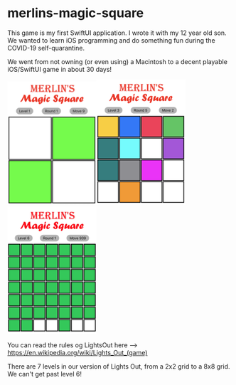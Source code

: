 # merlins-magic-square
This game is my first SwiftUI application.  I wrote it with my 12 year old son.
We wanted to learn iOS programming and do something fun during the COVID-19 self-quarantine.

We went from not owning (or even using) a Macintosh to a decent playable iOS/SwiftUI game in about 30 days!

<img alt="merlins-magic-square-level-3" src="https://raw.githubusercontent.com/AlfredBr/merlins-magic-square/master/MerlinsMagicSquare-Level2.png" /><img alt="merlins-magic-square-level-2" src="https://raw.githubusercontent.com/AlfredBr/merlins-magic-square/master/MerlinsMagicSquare-Level3.png" /><img alt="merlins-magic-square-level-6" src="https://raw.githubusercontent.com/AlfredBr/merlins-magic-square/master/MerlinsMagicSquare-Level6.png" />

You can read the rules og LightsOut here --> https://en.wikipedia.org/wiki/Lights_Out_(game)

There are 7 levels in our version of Lights Out, from a 2x2 grid to a 8x8 grid.
We can't get past level 6!
